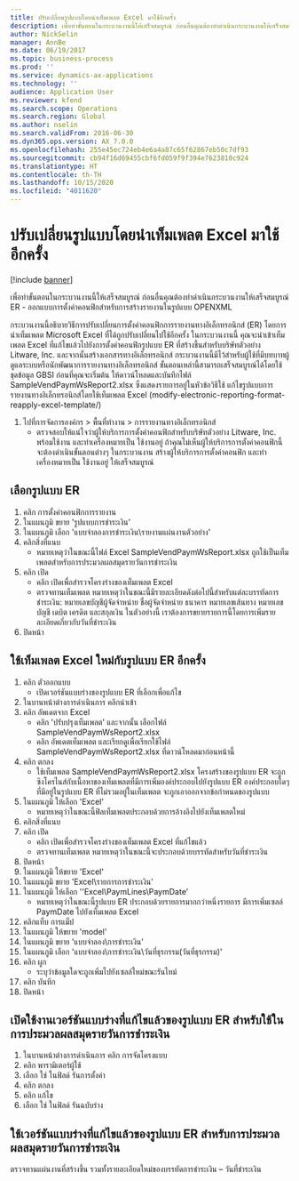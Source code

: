 ```yaml
---
title: ปรับเปลี่ยนรูปแบบโดยนำเท็มเพลต Excel มาใช้อีกครั้ง
description: เพื่อทำขั้นตอนในกระบวนงานนี้ให้เสร็จสมบูรณ์ ก่อนอื่นคุณต้องทำดำเนินกระบวนงานให้เสร็จสมบูรณ์ ER - ออกแบบการตั้งค่าคอนฟิกสำหรับการสร้างรายงานในรูปแบบ OPENXML
author: NickSelin
manager: AnnBe
ms.date: 06/19/2017
ms.topic: business-process
ms.prod: ''
ms.service: dynamics-ax-applications
ms.technology: ''
audience: Application User
ms.reviewer: kfend
ms.search.scope: Operations
ms.search.region: Global
ms.author: nselin
ms.search.validFrom: 2016-06-30
ms.dyn365.ops.version: AX 7.0.0
ms.openlocfilehash: 255e45ec724eb4e6a4a87c65f62867eb50c7df93
ms.sourcegitcommit: cb94f16d69455cbf6fd059f9f394e7623810c924
ms.translationtype: HT
ms.contentlocale: th-TH
ms.lasthandoff: 10/15/2020
ms.locfileid: "4011620"
---
```

# <a name="modify-formats-by-reapplying-excel-templates"></a>ปรับเปลี่ยนรูปแบบโดยนำเท็มเพลต Excel มาใช้อีกครั้ง

[!include [banner](../../includes/banner.md)]

เพื่อทำขั้นตอนในกระบวนงานนี้ให้เสร็จสมบูรณ์ ก่อนอื่นคุณต้องทำดำเนินกระบวนงานให้เสร็จสมบูรณ์ ER - ออกแบบการตั้งค่าคอนฟิกสำหรับการสร้างรายงานในรูปแบบ OPENXML

กระบวนงานนี้อธิบายวิธีการปรับเปลี่ยนการตั้งค่าคอนฟิกการรายงานทางอิเล็กทรอนิกส์ (ER) โดยการนำเท็มเพลต Microsoft Excel ที่ได้ถูกปรับเปลี่ยนไปใช้อีกครั้ง ในกระบวนงานนี้ คุณจะนำเข้าเท็มเพลต Excel ที่แก้ไขแล้วไปยังการตั้งค่าคอนฟิกรูปแบบ ER ที่สร้างขึ้นสำหรับบริษัทตัวอย่าง Litware, Inc. และจากนั้นสร้างเอกสารทางอิเล็กทรอนิกส์ กระบวนงานนี้มีไว้สำหรับผู้ใช้ที่มีบทบาทผู้ดูแลระบบหรือนักพัฒนาการรายงานทางอิเล็กทรอนิกส์ ขั้นตอนเหล่านี้สามารถเสร็จสมบูรณ์ได้โดยใช้ชุดข้อมูล GBSI ก่อนที่คุณจะเริ่มต้น ให้ดาวน์โหลดและบันทึกไฟล์ SampleVendPaymWsReport2.xlsx ซึ่งแสดงรายการอยู่ในหัวข้อวิธีใช้ แก้ไขรูปแบบการรายงานทางอิเล็กทรอนิกส์โดยใช้เท็มเพลต Excel (modify-electronic-reporting-format-reapply-excel-template/)

1. ไปที่การจัดการองค์กร > พื้นที่ทำงาน > การรายงานทางอิเล็กทรอนิกส์
    * ตรวจสอบให้แน่ใจว่าผู้ให้บริการการตั้งค่าคอนฟิกสำหรับบริษัทตัวอย่าง Litware, Inc. พร้อมใช้งาน และทำเครื่องหมายเป็น ใช้งานอยู่ ถ้าคุณไม่เห็นผู้ให้บริการการตั้งค่าคอนฟิกนี้ จะต้องดำเนินขั้นตอนต่างๆ ในกระบวนงาน สร้างผู้ให้บริการการตั้งค่าคอนฟิก และทำเครื่องหมายเป็น ใช้งานอยู่ ให้เสร็จสมบูรณ์  

## <a name="select-the-er-format"></a>เลือกรูปแบบ ER
1. คลิก การตั้งค่าคอนฟิกการรายงาน
2. ในแผนภูมิ ขยาย 'รูปแบบการชำระเงิน'
3. ในแผนภูมิ เลือก 'แบบจำลองการชำระเงิน\รายงานแผ่นงานตัวอย่าง'
4. คลิกสิ่งที่แนบ
    * หมายเหตุว่าในขณะนี้ไฟล์ Excel SampleVendPaymWsReport.xlsx ถูกใช้เป็นเท็มเพลตสำหรับการประมวลผลสมุดรายวันการชำระเงิน   
5. คลิก เปิด
    * คลิก เปิดเพื่อสำรวจโครงร่างของเท็มเพลต Excel  
    * ตรวจทานเท็มเพลต หมายเหตุว่าในขณะนี้มีรายละเอียดดังต่อไปนี้สำหรับแต่ละบรรทัดการชำระเงิน: หมายเลขบัญชีผู้จัดจำหน่าย ชื่อผู้จัดจำหน่าย ธนาคาร หมายเลขเส้นทาง หมายเลขบัญชี เดบิต เครดิต และสกุลเงิน ในตัวอย่างนี้ เราต้องการขยายรายการนี้โดยการเพิ่มรายละเอียดเกี่ยวกับวันที่ชำระเงิน   
6. ปิดหน้า

## <a name="reapply-a-new-excel-template-to-er-format"></a>ใช้เท็มเพลต Excel ใหม่กับรูปแบบ ER อีกครั้ง
1. คลิก ตัวออกแบบ
    * เปิดเวอร์ชันแบบร่างของรูปแบบ ER ที่เลือกเพื่อแก้ไข  
2. ในบานหน้าต่างการดำเนินการ คลิกนำเข้า
3. คลิก อัพเดตจาก Excel
    * คลิก 'ปรับปรุงเท็มเพลต' และจากนั้น เลือกไฟล์ SampleVendPaymWsReport2.xlsx  
    * คลิก อัพเดตเท็มเพลต และเรียกดูเพื่อเรียกใช้ไฟล์ SampleVendPaymWsReport2.xlsx ที่ดาวน์โหลดมาก่อนหน้านี้  
4. คลิก ตกลง
    * ใช้เท็มเพลต SampleVendPaymWsReport2.xlsx โครงสร้างของรูปแบบ ER จะถูกซิงโครไนส์กับเนื้อหาของเท็มเพลตที่มีการเพิ่มองค์ประกอบไปยังรูปแบบ ER องค์ประกอบใดๆ ที่มีอยู่ในรูปแบบ ER ที่ไม่รวมอยู่ในเท็มเพลต จะถูกเอาออกจากข้อกำหนดของรูปแบบ  
5. ในแผนภูมิ ให้เลือก 'Excel'
    * หมายเหตุว่าในขณะนี้ฟิลเท็มเพลตประกอบด้วยการอ้างอิงไปยังเท็มเพลตใหม่   
6. คลิกสิ่งที่แนบ
7. คลิก เปิด
    * คลิก เปิดเพื่อสำรวจโครงร่างของเท็มเพลต Excel ที่แก้ไขแล้ว  
    * ตรวจทานเท็มเพลต หมายเหตุว่าในขณะนี้จะประกอบด้วยบรรทัดสำหรับวันที่ชำระเงิน   
8. ปิดหน้า
9. ในแผนภูมิ ให้ขยาย 'Excel'
10. ในแผนภูมิ ขยาย 'Excel\รายการการชำระเงิน'
11. ในแผนภูมิ ให้เลือก ''Excel\PaymLines\PaymDate'
    * หมายเหตุว่าในขณะนี้รูปแบบ ER ประกอบด้วยรายการมากกว่าหนึ่งรายการ มีการเพิ่มเซลล์ PaymDate ไปยังเท็มเพลต Excel  
12. คลิกแท็บ การแม็ป
13. ในแผนภูมิ ให้ขยาย 'model'
14. ในแผนภูมิ ขยาย 'แบบจำลอง\การชำระเงิน'
15. ในแผนภูมิ เลือก 'แบบจำลอง\การชำระเงิน\วันที่ธุรกรรม(วันที่ธุรกรรม)'
16. คลิก ผูก
    * ระบุว่าข้อมูลใดจะถูกเพิ่มไปยังเซลล์ใหม่ขณะรันไทม์  
17. คลิก บันทึก
18. ปิดหน้า

## <a name="enable-the-modified-draft-version-of-the-er-format-for-use-in-payment-journal-processing"></a>เปิดใช้งานเวอร์ชันแบบร่างที่แก้ไขแล้วของรูปแบบ ER สำหรับใช้ในการประมวลผลสมุดรายวันการชำระเงิน
1. ในบานหน้าต่างการดำเนินการ คลิก การจัดโครงแบบ
2. คลิก พารามิเตอร์ผู้ใช้
3. เลือก ใช่ ในฟิลด์ รันการตั้งค่า
4. คลิก ตกลง
5. คลิก แก้ไข
6. เลือก ใช่ ในฟิลด์ รันฉบับร่าง

## <a name="use-the-modified-draft-version-of-the-er-format-for-payment-journal-processing"></a>ใช้เวอร์ชันแบบร่างที่แก้ไขแล้วของรูปแบบ ER สำหรับการประมวลผลสมุดรายวันการชำระเงิน

ตรวจทานแผ่นงานที่สร้างขึ้น รวมทั้งรายละเอียดใหม่ของบรรทัดการชำระเงิน – วันที่ชำระเงิน  
